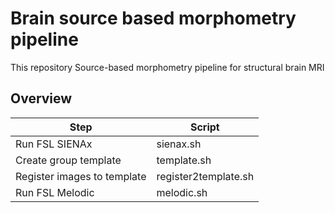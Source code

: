 # Brain source based morphometry pipeline
This repository Source-based morphometry pipeline for structural brain MRI 

## Overview

Step | Script
------------- | -------------
Run FSL SIENAx | sienax.sh
Create group template  | template.sh
Register images to template | register2template.sh
Run FSL Melodic | melodic.sh

